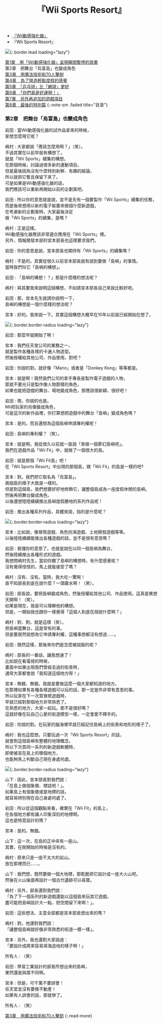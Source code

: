 ﻿---
layout: page
title: 『Wii Sports Resort』
description: >
  简介
hide_description: true
---

<nav class="pagination heading clearfix" role="navigation">
  <ul>
    <li class="pagination-item">
      <a href="../../vol1/1/">
        『Wii動感強化器』
      </a>
    </li>
    <li class="pagination-item">
      <a style="background-color:rgba(225,224,224,0.3);">
        『Wii Sports Resort』
      </a>
    </li>
  </ul>
</nav>

![](/interviews/cht-hk/wii/wiisportsresort/vol2/img/wsr_interview_title_6.jpg){:.border.lead loading="lazy"}

[第1章　用「Wii動感強化器」呈現瞬間暫停的效果](1.md)<br>
第2章　把舞台「烏富島」也變成角色<br>
[第3章　用魔法技術和70人擊劍](3.md)<br>
[第4章　為了營造輕鬆度假的感覺](4.md)<br>
[第5章　「乒乓球」比「網球」更好](5.md)<br>
[第6章　「你們真是好運啊！」](6.md)<br>
[第7章　另外再追加的遊戲項目](7.md)<br>
[第8章　最後的特別篇](8.md)
{:.note-sm .faded title="目录"}

### 第2章　把舞台「烏富島」也變成角色

岩田
: 當Wii動感強化器的試作品拿來的時候，<br>家想怎麼用它呢？

嶋村
: 大家都說「應該怎麼用啊？」（笑）。<br>不過其實在以前早就有構想了。<br>就是「Wii Sports」續集的構想。<br>在那個時候，討論過很多新的運動項目。<br>但是最後因為沒有什麼特別新鮮、有趣的結論，<br>所以就把它暫且保留下來了。<br>可是如果是Wii動感強化器的話，<br>我們應該可以重新再開始以前的企劃案吧。

岩田
: 所以你的意思就是說，並不是先有一個要製作「Wii Sports」續集的任務，<br>而是後來想用以新的電子裝置來做個什麼新遊戲，<br>在考慮新的企劃案時，大家最後決定<br>做「Wii Sports」的續集，是嗎？

嶋村
: 正是這樣。<br>Wii動感強化器應該非常適合應用在「Wii Sports」裡。<br>另外，情報開發本部的宮本部長也這樣要求我們。

岩田
: 你的意思是說，宮本部長也期待有「Wii Sports」的續集嗎？

嶋村
: 不是的。其實從很久以前宮本部長就有說到要做「島嶼」的事情。<br>當時我們叫它「島嶼的構想」。

岩田
: 「島嶼的構想！？」那是什麼樣的想法呢？

嶋村
: 與其要我來說明這個構想，不如請宮本部長自己來說比較好吧。

岩田
: 那，宮本先生就請你說明一下，<br>島嶼的構想是一個什麼樣的想法呢？

宮本
: 好的。我來說一下。其實這個構想大概早在10年以前就已經開始在想了。

![](/interviews/cht-hk/wii/wiisportsresort/vol2/img/wsr_interview_33.jpg){:.border.border-radius loading="lazy"}

岩田
: 那麼早就開始了啊！

宮本
: 我們任天堂公司的業務之一，<br>就是製作各種各樣的卡通人物造型。<br>然後授權給其他公司、作品使用，對吧？

岩田
: 你說的對。就好像「Mario」或者是「Donkey Kong」等等都是。

宮本
: 就是啊！既然我們公司的拿手專長是製作電子遊戲的人物，<br>那就不要光只是製作像人物那樣的角色，<br>如果也能把遊戲的舞台、場地變成角色，那應該很新穎、很好吧！

岩田
: 嗯，你說的也是。<br>Mii把玩家的肖像變成角色，<br>可是這次的新作品裡，你打算想把遊戲中的舞台「島嶼」變成角色嗎？

宮本
: 是的。而且還想為這個島嶼申請專利權呢！

岩田
: 島嶼的專利權？（笑）。

宮本
: 就是啊。我從很久以前就一直說「來做一個夢幻島嶼吧」。<br>我們在遊戲作品「Wii Fit」中，就做了一個很大的島。

岩田
: 就是那個「Wii Fit島」吧！<br>在「Wii Sports Resort」中出現的那個島，跟「Wii Fit」的島是一樣的吧?

宮本
: 對。我們把它取名為「烏富島」。<br>兩個島的樣子大致是一樣的。<br>但是對這個島，我們想要好好地修飾它，讓整個島成為一座度假休閒的島嶼。<br>然後再把舞台變成角色。<br>以後還想陸陸續續推出島嶼度假勝地的系列作品呢！

岩田
: 推出各種系列作品，具體來說，指的是什麼呢？

![](/interviews/cht-hk/wii/wiisportsresort/vol2/img/wsr_interview_34.jpg){:.border.border-radius loading="lazy"}

宮本
: 比如說，像冒險遊戲、角色扮演遊戲、土地開發遊戲等等。<br>以後陸陸續續能推出各種遊戲的話，豈不是很有意思嗎？

岩田
: 我懂你的意思了。也就是說在以同一個島嶼為舞台，<br>然後陸續推出各種形式的遊戲。<br>我想問嶋村先生，當初你聽了島嶼的構想時，有什麼感覺呢？<br>沒有覺得怪怪的，馬上就能接受了嗎？

嶋村
: 沒有、沒有。當時，我大吃一驚啊！<br>直不知部長到底在說什麼？一頭霧水啊！（笑）。

岩田
: 部長說，要把島嶼變成角色，然後授權給其他公司、作品使用。這真是異想天開啊！（笑）。<br>如果是現在，我是可以理解他的構想。<br>但是，一開始我也跟你一樣覺得「這個人到底在胡說什麼啊？」

嶋村
: 對、對。就是這樣（笑）。<br>把島嶼當舞台，這是常有的事。<br>但是要居然說想為它申請專利權，這種事想都沒有想過……。

岩田
: 既然這樣，那後來你們是怎麼被說服的呢？

嶋村
: 部長的一番話，讓我想通了！<br>比如說在看電視的時候，<br>畫面中如果出現我們曾經去過的街景時，<br>通常大家都會說「我知道這個地方呀！」

宮本
: 無錯、無錯。我就是要做這麼一個大家都知道的地方。<br>在那裡如果有各種各樣遊戲可以玩的話，那一定是件非常有意思的事。<br>所以玩家在下一次買冒險遊戲時，<br>早就已經對那個地方非常熟悉了。<br>在熟悉的地方，大家一起玩。那不是很好嗎？<br>這就好像在玩自己心愛的街道模型一樣，一定會愛不釋手的。

岩田
: 你說的對。在玩家的腦海裡早就已經記住島嶼上的街景和地形的樣子了。

嶋村
: 我也這麼想。只要玩過一次「Wii Sports Resort」的話，<br>就會對這個島嶼有整體的地理概念。<br>所以下次買同一系列的新遊戲軟體時，<br>即使被丟在島上的哪個地方，<br>也能夠馬上判斷自己現在身處何處。

![](/interviews/cht-hk/wii/wiisportsresort/vol2/img/wsr_interview_35.jpg){:.border.border-radius loading="lazy"}

山下
: 因此，宮本部長對我們說：<br>「在島上做個象徵、標誌吧！」。<br>如果島上有個象徵或是地標的話，<br>就容易辨別現在自己身處何處了。

岩田
: 所以從這個觀點來看，確實在「Wii Fit」的島上，<br>在各個地方都有讓人印象深刻的地標啊。<br>這也是特意設計的嗎？

宮本
: 是的。無錯。

山下
: 這一次，在島的正中央有一座山。<br>其實，在剛開始的時候是沒有的。

嶋村
: 原來只是一座不太大的岩山。<br>放在那裡而已……。

山下
: 我們想，既然要做一個大地標，那乾脆把它設計成一座大火山吧。<br>然後在火山後面再設計一個古代遺跡可以尋寶。

嶋村
: 另外，部長還對我們說：<br>「為了下一個系列的新遊戲還能以這個島來玩其它遊戲，<br>盡可能把島嶼設計大一點、把空間留下來啊！」。

岩田
: 這些想法、主意全部都是宮本部長想出來的嗎？

嶋村
: 對。他還對我們說：<br>「讓整個島嶼就好像非常熟悉的街道一模一樣」。

宮本
: 另外，我也還對大家說過：<br>「要設計成將來容易填海造地的樣子啊！」

所有人
: （笑）

岩田
: 學習工業設計的部長所想出來的島嶼，<br>果然還是與眾不同啊。

宮本
: 但是，可千萬不要誤會！<br>任天堂並沒有要做不動產！<br>如果有人誤會的話，那就慘了。

所有人
: （笑）


[第3章　用魔法技術和70人擊劍](3.md)
{:.read-more}
